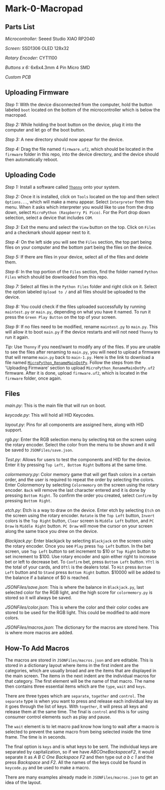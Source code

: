 # Mark-0-Macropad


## Parts List
_Microcontroller:_ Seeed Studio XIAO RP2040

_Screen:_ SSD1306 OLED 128x32

_Rotary Encoder:_ CYT1100

_Buttons x 6:_ 6x6x4.3mm 4 Pin Micro SMD

_Custom PCB_

## Uploading Firmware
_Step 1:_ With the device disconnected from the computer, hold the button labeled `boot` located on the bottom of the microcontroller which is below the macropad.

_Step 2:_ While holding the boot button on the device, plug it into the computer and let go of the boot button.

_Step 3:_ A new directory should now appear for the device.

_Step 4:_ Drag the file named `firmware.uf2`, which should be located in the `firmware` folder in this repo, into the device directory, and the device should then automatically reboot.

## Uploading Code
_Step 1:_ Install a software called [`Thonny`](https://thonny.org) onto your system.

_Step 2:_ Once it is installed, click on `Tools` located on the top and then select `Options...`, which will make a menu appear. Select `Interpreter` from this menu. When it asks which interpreter you would like to use from the drop down, select `MicroPython (Raspberry Pi Pico)`. For the Port drop down selection, select a device that includes `COM`.

_Step 3:_ Exit the menu and select the `View` button on the top. Click on `Files` and a checkmark should appear next to it.

_Step 4:_ On the left side you will see the `Files` section, the top part being files on your computer and the bottom part being the files on the device.

_Step 5:_ If there are files in your device, select all of the files and delete them.

_Step 6:_ In the top portion of the `Files` section, find the folder named `Python Files` which should be downloaded from this repo.

_Step 7:_ Select all files in the `Python Files` folder and right click on it. Select the option labeled `Upload to /` and all files should be uploaded to the device.

_Step 8:_ You could check if the files uploaded successfully by running `maintest.py` or `main.py`, depending on what you have it named. To run it press the `Green Play Button` on the top of your screen.

_Step 9:_ If no files need to be modified, rename `maintest.py` to `main.py`. This will allow it to boot `main.py` if the device restarts and will not need `Thonny` to run it again.

_Tip:_ Use `Thonny` if you need/want to modify any of the files. If you are unable to see the files after renaming to `main.py`, you will need to upload a firmware that will rename `main.py` back to `main-1.py`. Here is the link to download a file named [`MicroPython_RenameMainDotPy`](https://forums.raspberrypi.com/download/file.php?id=45227&sid=cec97039a4f7ce336c4e816c979cb3d3). Follow the steps from the 'Uploading Firmware' section to upload `MicroPython_RenameMainDotPy.uf2` firmware. After it is done, upload `firmware.uf2`, which is located in the `firmware` folder, once again.

## Files
_main.py_: This is the main file that will run on boot.

_keycode.py_: This will hold all HID Keycodes.

_layout.py_: Pins for all components are assigned here, along with HID support.

_rgb.py_: Enter the RGB selection menu by selecting `RGB` on the screen using the rotary encoder. Select the color from the menu to be shown and it will be saved to `JSONFiles/save.json`.

_Test.py_: Allows for users to test the components and HID for the device. Enter it by pressing `Top Left, Bottom Right` buttons at the same time.

_colormemory.py_: Color memory game that will get flash colors in a certain order, and the user is required to repeat the order by selecting the colors. Enter Colormemory by selecting `Colormemory` on the screen using the rotary encoder. `Back` will remove the last character entered and it is done by pressing `Bottom Right`. To confirm the order you created, select `Confirm` by pressing `Bottom Right`.

_etch.py_: Etch is a way to draw on the device. Enter etch by selecting `Etch` on the screen using the rotary encoder. `Rotate` is the `Top Left` button, `Invert` colors is the `Top Right` button, `Clear` screen is `Middle Left` button, and `PC Draw` is `Middle Right` button. `PC Draw` will move the cursor on your screen along the same trace you drew on the device.

_Blackjack.py_: Enter blackjack by selecting `Blackjack` on the screen using the rotary encoder. Once you see `Play` press `Top Left` button. In the bet screen, use `Top Left` button to set increment to $10 or `Top Right` button to set increment to $100. Use rotary encoder and spin either right to increase bet or left to decrease bet. To `Confirm` bet, press `Bottom Left` button. `YTtl` is the total of your cards, and `DTtl` is the dealers total. To `Hit` press `Bottom Left` button and to `Stand` press `Bottom Right` button. $10000 will be added to the balance if a balance of $0 is reached.

_JSONFiles/save.json_: This is where the balance in `Blackjack.py`, last selected color for the RGB light, and the high score for `colormemory.py` is stored so it will always be saved.

_JSONFiles/color.json_: This is where the color and their color codes are stored to be used for the RGB light. This could be modified to add more colors.

_JSONFiles/macros.json_: The dictionary for the macros are stored here. This is where more macros are added.

## How-To Add Macros
The macros are stored in `JSONFiles/macros.json` and are editable. This is stored in a dictionary layout where items in the first indent are the categories, which are usually broad and are the items that are displayed in the main screen. The items in the next indent are the individual macros for that category. The first element will be the name of that macro. The name then contains three essential items which are the `type`, `wait` and `keys`.

There are three types which are `separate`, `together` and `control`. The `separate` type is when you want to press and release each individual key as it goes through the list of keys. With `together`, it will press all keys and release them at the same time. The final is `control` and this is for using consumer control elements such as play and pause.

The `wait` element is to let macro pad know how long to wait after a macro is selected to prevent the same macro from being selected inside the time frame. The time is in seconds.

The final option is `keys` and is what keys to be sent. The individual keys are separated by capitalization, so if we have _ABCOneBackspaceF2_, it would separate it as _A B C One Backspace F2_ and then type out _a b c 1_ and the press _Backspace_ and _F2_. All the names of the keys could be found in `keycode.py` and be used to make a macro.

There are many examples already made in `JSONFiles/macros.json` to get an idea of the layout.
